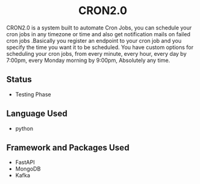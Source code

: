 <h1 align="center">CRON2.0</h1>
CRON2.0 is a system built to automate Cron Jobs, you can schedule your cron jobs in any timezone or time and also get notification mails on failed cron jobs
.Basically you register an endpoint to your cron job and you specify the time you want it to be scheduled. You have custom options for scheduling your cron jobs, from every minute, every hour, every day by 7:00pm, every Monday morning by 9:00pm, Absolutely any time. 


## Status
- Testing Phase
##  Language Used
- python

##  Framework and Packages Used
- FastAPI 
- MongoDB 
- Kafka







 
